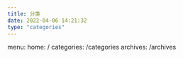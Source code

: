 ```yaml
---
title: 分类
date: 2022-04-06 14:21:32
type: "categories"
---
```

 menu:
   home: /
   categories: /categories
   archives: /archives